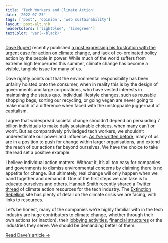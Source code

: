 ```yaml
---
title: 'Tech Workers and Climate Action'
date: '2022-07-25'
tags: ['post', 'opinion', 'web sustainability']
layout: post-alt.njk
headerColors: ['lightblue', 'limegreen']
textColor: 'var(--black)'
---
```


[Dave Rupert](https://twitter.com/davatron5000) recently published [a post expressing his frustration with the urgent case for action on climate change](https://daverupert.com/2022/07/where-i-m-at-on-climate-change/), and lack of co-ordinated policy action by the people in power. While much of the world suffers from extreme high temperures this summer, climate change has become a visible, tangible issue for many of us.

Dave rightly points out that the environmental responsibility has been unfairly hoisted onto the consumer, when in reality this is by the design of governments and large corporations, who have vested interests in maintaining the status quo. Individual lifestyle changes, such as reusable shopping bags, sorting our recycling, or going vegan are never going to make much of a difference when faced with the unstoppable juggernaut of capitalism.

I agree that widespread societal change shouldn’t depend on persuading 7 billion individuals to make daily sustainable choices, when many can’t or won’t. But as comparatively priviledged tech workers, we shouldn’t underestimate our power and influence. [As I’ve written before](/building-a-greener-web/), many of us are in a position to push for change within larger organisations, and extend the reach of our actions far beyond ourselves. We have the choice to take the lead set a positive example.

I believe individual action matters. Without it, it’s all too easy for companies and governments to dismiss environmental concerns by claiming there is no appetite for change. But ultimately, real change will only happen when we band together and demand it. One of the first steps we can take is to educate ourselves and others. [Hannah Smith](https://twitter.com/hanopcan) recently shared a [Twitter thread](https://twitter.com/hanopcan/status/1549654342382354437?s=20&t=1YUJjd_6plvs3-RNG4Ooyg) of climate action resources for the tech industry. The [Extinction Rebellion](https://rebellion.global) site has plenty of detail on the climate crisis we are facing, with links to resources.

Let’s be honest, many of the companies we’re highly familiar with in the tech industry are huge contributors to climate change, whether through their own actions (or inaction), their [lobbying activities](https://www.theguardian.com/environment/2021/sep/20/big-tech-climate-change), [financial structures](https://www.theverge.com/2022/5/18/23124241/big-tech-financing-fossil-fuels-cash-investments-climate-change-emissions) or the industries they serve. We should be demanding better of them.

[Read Dave’s article →](https://daverupert.com/2022/07/where-i-m-at-on-climate-change/)
